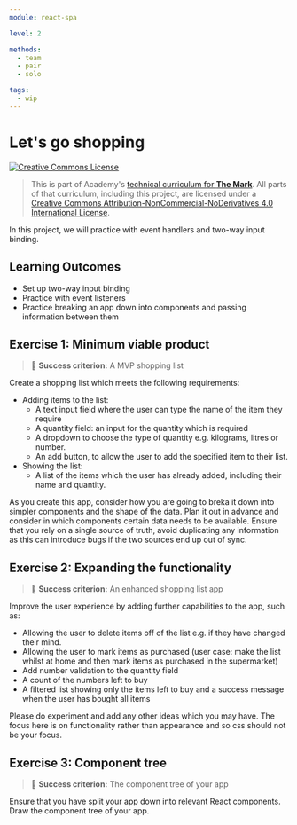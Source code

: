 ```yaml
---
module: react-spa

level: 2

methods:
  - team
  - pair
  - solo

tags:
  - wip
---
```


# Let's go shopping

<a rel="license" href="http://creativecommons.org/licenses/by-nc-nd/4.0/"><img alt="Creative Commons License" style="border-width:0" src="https://i.creativecommons.org/l/by-nc-nd/4.0/88x31.png" /></a>

> This is part of Academy's [technical curriculum for **The Mark**](https://github.com/WeAreAcademy/curriculum-mark). All parts of that curriculum, including this project, are licensed under a <a rel="license" href="http://creativecommons.org/licenses/by-nc-nd/4.0/">Creative Commons Attribution-NonCommercial-NoDerivatives 4.0 International License</a>.

In this project, we will practice with event handlers and two-way input binding.

## Learning Outcomes

- Set up two-way input binding
- Practice with event listeners
- Practice breaking an app down into components and passing information between them

## Exercise 1: Minimum viable product

> 🎯 **Success criterion:** A MVP shopping list

Create a shopping list which meets the following requirements:
- Adding items to the list:
  - A text input field where the user can type the name of the item they require
  - A quantity field: an input for the quantity which is required
  - A dropdown to choose the type of quantity e.g. kilograms, litres or number.
  - An add button, to allow the user to add the specified item to their list.
- Showing the list:
  - A list of the items which the user has already added, including their name and quantity.

As you create this app, consider how you are going to breka it down into simpler components and the shape of the data. Plan it out in advance and consider in which components certain data needs to be available. Ensure that you rely on a single source of truth, avoid duplicating any information as this can introduce bugs if the two sources end up out of sync.

## Exercise 2: Expanding the functionality

> 🎯 **Success criterion:** An enhanced shopping list app

Improve the user experience by adding further capabilities to the app, such as:
- Allowing the user to delete items off of the list e.g. if they have changed their mind.
- Allowing the user to mark items as purchased (user case: make the list whilst at home and then mark items as purchased in the supermarket)
- Add number validation to the quantity field
- A count of the numbers left to buy
- A filtered list showing only the items left to buy and a success message when the user has bought all items

Please do experiment and add any other ideas which you may have.
The focus here is on functionality rather than appearance and so css should not be your focus.

## Exercise 3: Component tree

> 🎯 **Success criterion:** The component tree of your app

Ensure that you have split your app down into relevant React components. Draw the component tree of your app. 